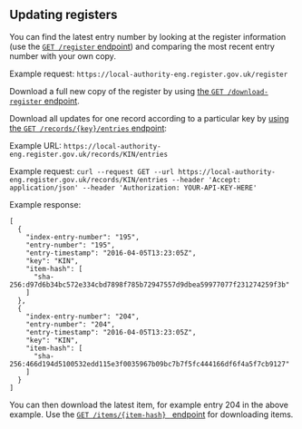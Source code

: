 ## Updating registers

You can find the latest entry number by looking at the register information (use the [`GET /register` endpoint](#get-register)) and comparing the most recent entry number with your own copy.

Example request: `https://local-authority-eng.register.gov.uk/register`

Download a full new copy of the register by using [the `GET /download-register` endpoint](#get-download-register).

Download all updates for one record according to a particular key by [using the `GET /records/{key}/entries` endpoint](#get-records-key-entries):

Example URL: `https://local-authority-eng.register.gov.uk/records/KIN/entries`

Example request: `curl --request GET --url https://local-authority-eng.register.gov.uk/records/KIN/entries --header 'Accept: application/json' --header 'Authorization: YOUR-API-KEY-HERE'`

Example response:

```
[
  {
    "index-entry-number": "195",
    "entry-number": "195",
    "entry-timestamp": "2016-04-05T13:23:05Z",
    "key": "KIN",
    "item-hash": [
      "sha-256:d97d6b34bc572e334cbd7898f785b72947557d9dbea59977077f231274259f3b"
    ]
  },
  {
    "index-entry-number": "204",
    "entry-number": "204",
    "entry-timestamp": "2016-04-05T13:23:05Z",
    "key": "KIN",
    "item-hash": [
      "sha-256:466d194d5100532edd115e3f0035967b09bc7b7f5fc444166df6f4a5f7cb9127"
    ]
  }
]
```

You can then download the latest item, for example entry 204 in the above example. Use the [`GET /items/{item-hash}
` endpoint](#get-items-item-hash) for downloading items. 

